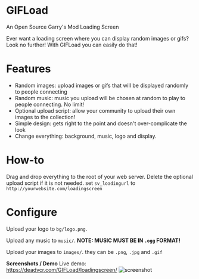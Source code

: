 # GIFLoad
An Open Source Garry's Mod Loading Screen

Ever want a loading screen where you can display random images or gifs? Look no further!
With GIFLoad you can easily do that! 

# Features

- Random images: upload images or gifs that will be displayed randomly to people connecting
- Random music: music you upload will be chosen at random to play to people connecting. No limit!
- Optional upload script: allow your community to upload their own images to the collection!
- Simple design: gets right to the point and doesn't over-complicate the look
- Change everything: background, music, logo and display.

# How-to

Drag and drop everything to the root of your web server. Delete the optional upload script if it is not needed. set `sv_loadingurl` to `http://yourwebsite.com/loadingscreen` 

# Configure

Upload your logo to `bg/logo.png`.

Upload any music to `music/`. **NOTE: MUSIC MUST BE IN `.ogg` FORMAT!**

Upload your images to `images/`. they can be `.png`, `.jpg` and `.gif`

**Screenshots / Demo**
Live demo: https://deadvcr.com/GIFLoad/loadingscreen/
![screenshot](https://i.imgur.com/z5GCUj8.png "Screenshot")
 
